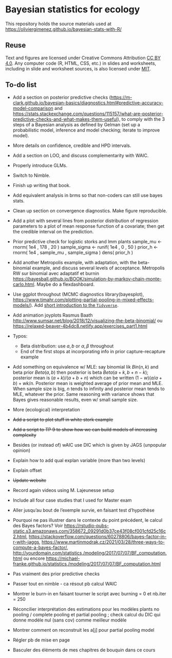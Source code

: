 # Bayesian statistics for ecology

This repository holds the source materials used at https://oliviergimenez.github.io/bayesian-stats-with-R/
 
## Reuse

Text and figures are licensed under Creative Commons Attribution [CC BY 4.0](https://creativecommons.org/licenses/by/4.0/). Any computer code (R, HTML, CSS, etc.) in slides and worksheets, including in slide and worksheet sources, is also licensed under [MIT](https://github.com/oliviergimenez/bayesian-stats-with-R/blob/master/LICENSE.md).

## To-do list

+ Add a section on posterior predictive checks (https://m-clark.github.io/bayesian-basics/diagnostics.html#predictive-accuracy-model-comparison and https://stats.stackexchange.com/questions/115157/what-are-posterior-predictive-checks-and-what-makes-them-useful), to comply with the 3 steps of a Bayesian analysis as defined by Gelman (set up a probabilistic model, inference and model checking; iterate to improve model).

+ More details on confidence, credible and HPD intervals.

+ Add a section on LOO, and discuss complementarity with WAIC.

+ Properly introduce GLMs.

+ Switch to Nimble. 

+ Finish up writing that book. 

+ Add equivalent analysis in brms so that non-coders can still use bayes stats. 

+ Clean up section on convergence diagnostics. Make figure reproducible.  

+ Add a plot with several lines from posterior distribution of regression parameters to a plot of mean response function of a covariate; then get the credible interval on the prediction. 

+ Prior predictive check for logistic storks and lmm plants
sample_mu <- rnorm( 1e4 , 178 , 20 )
sample_sigma <- runif( 1e4 , 0 , 50 )
prior_h <- rnorm( 1e4 , sample_mu , sample_sigma )
dens( prior_h )

+ Add another Metropolis example, with adaptation, with the beta-binomial example, and discuss several levels of acceptance. Metropolis RW sur binomial avec adaptatif et burnin https://bayesball.github.io/BOOK/simulation-by-markov-chain-monte-carlo.html. Maybe do a flexdashboard. 

+ Use ggplot throughout (MCMC diagnostics library(bayesplot), https://www.tjmahr.com/plotting-partial-pooling-in-mixed-effects-models/). Add [short introduction to the `Tidyverse`](https://github.com/oliviergimenez/intro_tidyverse).

+ Add animation joyplots Rasmus Baath http://www.sumsar.net/blog/2018/12/visualizing-the-beta-binomial/ ou https://relaxed-beaver-4b4dc8.netlify.app/exercises_part1.html 

+ Typos: 
    + Beta distribution: use $a, b$ or $\alpha, \beta$ throughout
    + End of the first stops at incorporating info in prior capture-recapture example

+ Add something on equivalence w/ MLE: say binomial lik $Bin(n,k)$ and beta prior $Beta(a,b)$ then posterior is beta $Beta(a+k, b+n-k)$; posterior mean is $(a+k)/(a+b+n)$ which can be written $(1-w)(a/a+b) + w k/n$. Posterior mean is weighted average of prior mean and MLE. When sample size is big, $n$ tends to infinity and posterior mean tends to MLE, whatever the prior. Same reasoning with variance shows that Bayes gives reasonable results, even w/ small sample size. 

+ More (ecological) interpretation 
+ ~~Add a script to plot stuff in white stork example~~
+ ~~Add a script to TP 9 to show how we can build models of increasing complexity~~
+ Besides (or instead of) wAIC use DIC which is given by JAGS (unpopular opinion)
+ Explain how to add qual explan variable (more than two levels)
+ Explain offset
+ ~~Update website~~
+ Record again videos using M. Lajeunesse setup

+ Include all four case studies that I used for Master exam

+ Aller jusqu’au bout de l’exemple survie, en faisant test d’hypothèse

+ Pourquoi ne pas illustrer dans le contexte du point précédent, le calcul des Bayes factors? Voir https://rstudio-pubs-static.s3.amazonaws.com/358672_09291d0b37ce43f08cf001cfd25c16c2.html, https://stackoverflow.com/questions/60278806/bayes-factor-in-r-with-jaggs, https://www.martinmodrak.cz/2021/03/28/three-ways-to-compute-a-bayes-factor/, http://yourdomain.com/statistics,/modeling/2017/07/07/BF_computation.html ou encore https://michael-franke.github.io/statistics,/modeling/2017/07/07/BF_computation.html

+ Pas vraiment des prior predictive checks

+ Passer tout en nimble - ca résout pb calcul WAIC

+ Montrer le burn-in en faisant tourner le script avec burning = 0 et nb.iter = 250

+ Réconcilier interprétation des estimations pour les modèles plants no pooling / complete pooling et partial pooling ; check calcul du DIC qui donne modèle nul (sans cov) comme meilleur modèle

+ Montrer comment on reconstruit les a[j] pour partial pooling model

+ Régler pb de mise en page

+ Basculer des éléments de mes chapitres de bouquin dans ce cours

